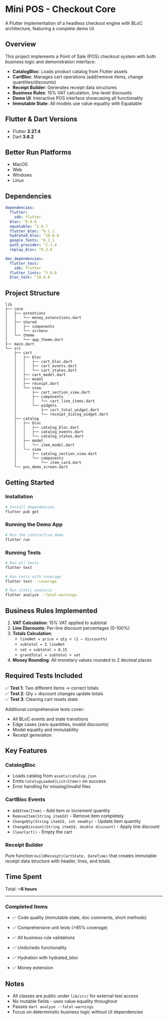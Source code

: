 # Mini POS - Checkout Core

A Flutter implementation of a headless checkout engine with BLoC architecture, featuring a complete demo UI.

## Overview

This project implements a Point of Sale (POS) checkout system with both business logic and demonstration interface:

- **CatalogBloc**: Loads product catalog from Flutter assets
- **CartBloc**: Manages cart operations (add/remove items, change quantities/discounts)
- **Receipt Builder**: Generates receipt data structures
- **Business Rules**: 15% VAT calculation, line-level discounts
- **Demo UI**: Interactive POS interface showcasing all functionality
- **Immutable State**: All models use value equality with Equatable

## Flutter & Dart Versions

- Flutter **3.27.4**
- Dart **3.6.2**

## Better Run Platforms

- MacOS
- Web
- Windows
- Linux

## Dependencies

```yaml
dependencies:
  flutter:
    sdk: flutter
  bloc: ^9.0.0
  equatable: ^2.0.7
  flutter_bloc: ^9.1.1
  hydrated_bloc: ^10.0.0
  google_fonts: ^6.2.1
  path_provider: ^2.1.4
  replay_bloc: ^0.3.0

dev_dependencies:
  flutter_test:
    sdk: flutter
  flutter_lints: ^5.0.0
  bloc_test: ^10.0.0
```

## Project Structure

```
lib
├── core
│   ├── extentions
│   │   └── money_extenstions.dart
│   ├── shared
│   │   ├── components
│   │   └── screens
│   └── theme
│       └── app_theme.dart
├── main.dart
└── src
    ├── cart
    │   ├── bloc
    │   │   ├── cart_bloc.dart
    │   │   ├── cart_events.dart
    │   │   └── cart_states.dart
    │   ├── cart_model.dart
    │   ├── model
    │   ├── receipt.dart
    │   └── view
    │       ├── cart_section_view.dart
    │       ├── components
    │       │   └── cart_line_items.dart
    │       └── widgets
    │           ├── cart_total_widget.dart
    │           └── receipt_dialog_widget.dart
    ├── catalog
    │   ├── bloc
    │   │   ├── catalog_bloc.dart
    │   │   ├── catalog_events.dart
    │   │   └── catalog_states.dart
    │   ├── model
    │   │   └── item_model.dart
    │   └── view
    │       ├── catalog_section_view.dart
    │       └── components
    │           └── item_card.dart
    └── pos_demo_screen.dart

```

## Getting Started

### Installation

```bash
# Install dependencies
flutter pub get
```

### Running the Demo App

```bash
# Run the interactive demo
flutter run
```

### Running Tests

```bash
# Run all tests
flutter test

# Run tests with coverage
flutter test --coverage

# Run static analysis
flutter analyze --fatal-warnings
```

## Business Rules Implemented

1. **VAT Calculation**: 15% VAT applied to subtotal
2. **Line Discounts**: Per-line discount percentages (0-100%)
3. **Totals Calculation**:
   - `lineNet = price × qty × (1 – discount%)`
   - `subtotal = Σ lineNet`
   - `vat = subtotal × 0.15`
   - `grandTotal = subtotal + vat`
4. **Money Rounding**: All monetary values rounded to 2 decimal places

## Required Tests Included

✅ **Test 1**: Two different items → correct totals  
✅ **Test 2**: Qty + discount changes update totals  
✅ **Test 3**: Clearing cart resets state  

Additional comprehensive tests cover:

- All BLoC events and state transitions
- Edge cases (zero quantities, invalid discounts)
- Model equality and immutability
- Receipt generation

## Key Features

### CatalogBloc

- Loads catalog from `assets/catalog.json`
- Emits `CatalogLoaded(List<Item>)` on success
- Error handling for missing/invalid files

### CartBloc Events

- `AddItem(Item)` - Add item or increment quantity
- `RemoveItem(String itemId)` - Remove item completely
- `ChangeQty(String itemId, int newQty)` - Update item quantity
- `ChangeDiscount(String itemId, double discount)` - Apply line discount
- `ClearCart()` - Empty the cart

### Receipt Builder

Pure function `buildReceipt(CartState, DateTime)` that creates immutable receipt data structure with header, lines, and totals.

## Time Spent

Total: **~6 hours**

---
### Completed Items

- ✅ Code quality (immutable state, doc comments, short methods)
- ✅ Comprehensive unit tests (>95% coverage)
- ✅ All business rule validations

- ✅ Undo/redo functionality
- ✅ Hydration with hydrated_bloc
- ✅ Money extension

## Notes

- All classes are public under `lib/src/` for external test access
- No mutable fields - uses value equality throughout
- Passes `dart analyze --fatal-warnings`
- Focus on deterministic business logic without UI dependencies
